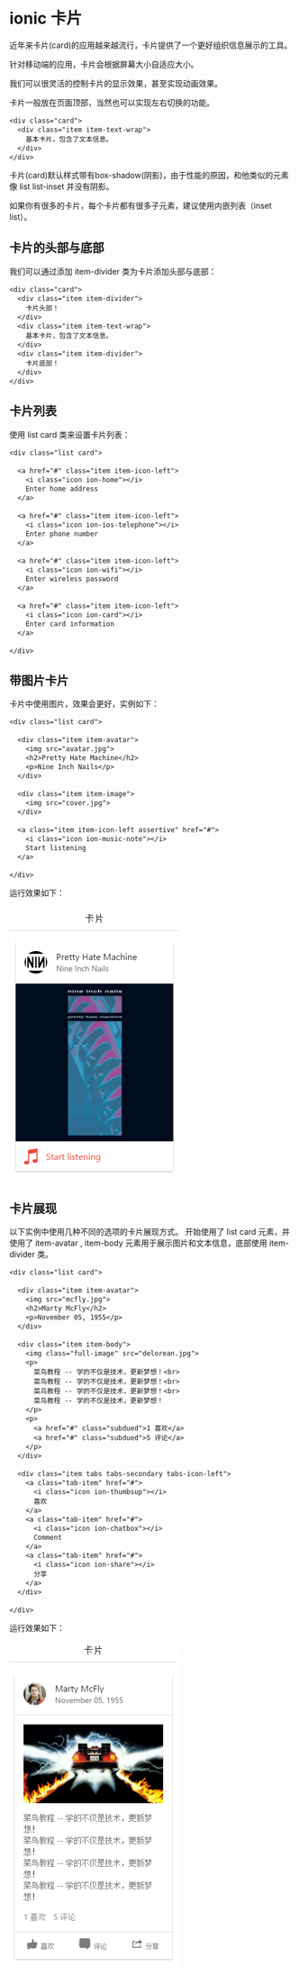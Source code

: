 # ionic 卡片

近年来卡片(card)的应用越来越流行，卡片提供了一个更好组织信息展示的工具。

针对移动端的应用，卡片会根据屏幕大小自适应大小。

我们可以很灵活的控制卡片的显示效果，甚至实现动画效果。

卡片一般放在页面顶部，当然也可以实现左右切换的功能。

```
<div class="card">
  <div class="item item-text-wrap">
    基本卡片，包含了文本信息。
  </div>
</div>

```



卡片(card)默认样式带有box-shadow(阴影)，由于性能的原因，和他类似的元素像 list list-inset 并没有阴影。

如果你有很多的卡片，每个卡片都有很多子元素，建议使用内嵌列表（inset list）。

## 卡片的头部与底部

我们可以通过添加 item-divider 类为卡片添加头部与底部：

```
<div class="card">
  <div class="item item-divider">
    卡片头部！
  </div>
  <div class="item item-text-wrap">
    基本卡片，包含了文本信息。
  </div>
  <div class="item item-divider">
    卡片底部！
  </div>
</div>

```



## 卡片列表

使用 list card 类来设置卡片列表：

```
<div class="list card">

  <a href="#" class="item item-icon-left">
    <i class="icon ion-home"></i>
    Enter home address
  </a>

  <a href="#" class="item item-icon-left">
    <i class="icon ion-ios-telephone"></i>
    Enter phone number
  </a>

  <a href="#" class="item item-icon-left">
    <i class="icon ion-wifi"></i>
    Enter wireless password
  </a>

  <a href="#" class="item item-icon-left">
    <i class="icon ion-card"></i>
    Enter card information
  </a>

</div>

```



## 带图片卡片

卡片中使用图片，效果会更好，实例如下：

```
<div class="list card">

  <div class="item item-avatar">
    <img src="avatar.jpg">
    <h2>Pretty Hate Machine</h2>
    <p>Nine Inch Nails</p>
  </div>

  <div class="item item-image">
    <img src="cover.jpg">
  </div>

  <a class="item item-icon-left assertive" href="#">
    <i class="icon ion-music-note"></i>
    Start listening
  </a>

</div>

```



运行效果如下：

![](../img/9-1.png)
## 卡片展现

以下实例中使用几种不同的选项的卡片展现方式。 开始使用了 list card 元素，并使用了 item-avatar , item-body 元素用于展示图片和文本信息，底部使用 item-divider 类。

```
<div class="list card">

  <div class="item item-avatar">
    <img src="mcfly.jpg">
    <h2>Marty McFly</h2>
    <p>November 05, 1955</p>
  </div>

  <div class="item item-body">
    <img class="full-image" src="delorean.jpg">
    <p>
      菜鸟教程 -- 学的不仅是技术，更新梦想！<br>
      菜鸟教程 -- 学的不仅是技术，更新梦想！<br>
      菜鸟教程 -- 学的不仅是技术，更新梦想！<br>
      菜鸟教程 -- 学的不仅是技术，更新梦想！
    </p>
    <p>
      <a href="#" class="subdued">1 喜欢</a>
      <a href="#" class="subdued">5 评论</a>
    </p>
  </div>

  <div class="item tabs tabs-secondary tabs-icon-left">
    <a class="tab-item" href="#">
      <i class="icon ion-thumbsup"></i>
      喜欢
    </a>
    <a class="tab-item" href="#">
      <i class="icon ion-chatbox"></i>
      Comment
    </a>
    <a class="tab-item" href="#">
      <i class="icon ion-share"></i>
      分享
    </a>
  </div>

</div>

```



运行效果如下：

![](../img/9-2.png)
